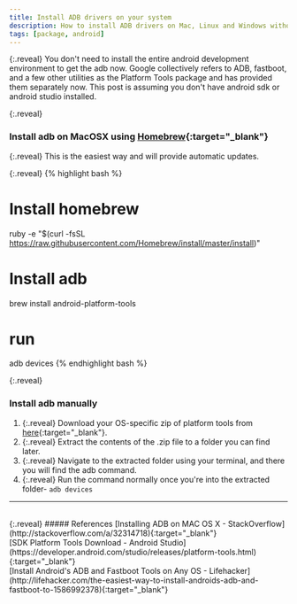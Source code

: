 ```yaml
---
title: Install ADB drivers on your system
description: How to install ADB drivers on Mac, Linux and Windows without installing the full Android SDK or the Android Studio.
tags: [package, android]
---
```


{:.reveal}
You don't need to install the entire android development environment to get the adb now. Google collectively refers to ADB, fastboot, and a few other utilities as the Platform Tools package and has provided them separately now. This post is assuming you don't have android sdk or android studio installed.


{:.reveal}
### Install adb on MacOSX using [Homebrew](http://brew.sh/){:target="_blank"}

{:.reveal}
This is the easiest way and will provide automatic updates.

{:.reveal}
{% highlight bash %}
# Install homebrew
ruby -e "$(curl -fsSL https://raw.githubusercontent.com/Homebrew/install/master/install)"

# Install adb 
brew install android-platform-tools

# run
adb devices
{% endhighlight bash %}
<br>

{:.reveal}
### Install adb manually

1. {:.reveal} Download your OS-specific zip of platform tools from [here](https://developer.android.com/studio/releases/platform-tools.html#download){:target="_blank"}.
2. {:.reveal} Extract the contents of the .zip file to a folder you can find later.
3. {:.reveal} Navigate to the extracted folder using your terminal, and there you will find the adb command.
4. {:.reveal} Run the command normally once you're into the extracted folder- `adb devices`


---
<br>
{:.reveal}
##### References
[Installing ADB on MAC OS X - StackOverflow](http://stackoverflow.com/a/32314718){:target="_blank"} 
<br>
[SDK Platform Tools Download - Android Studio](https://developer.android.com/studio/releases/platform-tools.html){:target="_blank"} 
<br>
[Install Android's ADB and Fastboot Tools on Any OS - Lifehacker](http://lifehacker.com/the-easiest-way-to-install-androids-adb-and-fastboot-to-1586992378){:target="_blank"}
